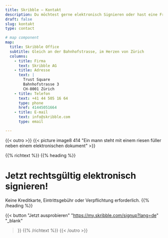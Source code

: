 ```yaml
---
title: Skribble – Kontakt
description: Du möchtest gerne elektronisch Signieren oder hast eine Frage? Dann kannst du dich gerne per Telefon oder E-Mail bei uns melden.
draft: false
slug: kontakt
type: contact

# map component
map:
  title: Skribble Office
  subtitle: Gleich an der Bahnhofstrasse, im Herzen von Zürich
  columns:
    - title: Firma
      text: Skribble AG
    - title: Adresse
      text: |
        Trust Square
        Bahnhofstrasse 3
        CH-8001 Zürich
    - title: Telefon
      text: +41 44 505 16 64
      type: phone
      href: 41445051664
    - title: E-mail
      text: info@skribble.com
      type: email

---
```


{{< outro >}}
{{< picture image8 414 "Ein mann steht mit einem riesen füller neben einem elektronischen dokument" >}}

{{% richtext %}}
{{% heading %}}
# Jetzt rechtsgültig elektronisch signieren!
Keine Kreditkarte, Eintrittsgebühr oder Verpflichtung erforderlich.
{{% /heading %}}

{{< button
  "Jetzt ausprobieren"
  "https://my.skribble.com/signup?lang=de"
  "_blank"
>}}
{{% /richtext %}}
{{< /outro >}}
